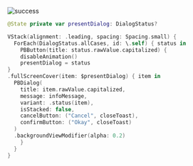 ![success](https://github.com/powerhome/playbook-swift/assets/54749071/5640ecd4-5f2d-4cf5-8742-ebffd33581c3)

```swift
@State private var presentDialog: DialogStatus?

VStack(alignment: .leading, spacing: Spacing.small) {
  ForEach(DialogStatus.allCases, id: \.self) { status in
    PBButton(title: status.rawValue.capitalized) {
    disableAnimation()
    presentDialog = status
}
.fullScreenCover(item: $presentDialog) { item in
  PBDialog(
    title: item.rawValue.capitalized,
    message: infoMessage,
    variant: .status(item),
    isStacked: false,
    cancelButton: ("Cancel", closeToast),
    confirmButton: ("Okay", closeToast)
  )
  .backgroundViewModifier(alpha: 0.2)
    }
  }
}
```
